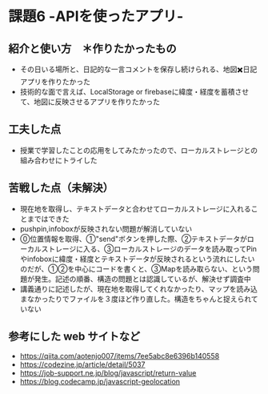 # 課題6 -APIを使ったアプリ-

## 紹介と使い方　＊作りたかったもの
  - その日いる場所と、日記的な一言コメントを保存し続けられる、地図✖️日記アプリを作りたかった
  - 技術的な面で言えば、LocalStorage or firebaseに緯度・経度を蓄積させて、地図に反映させるアプリを作りたかった

## 工夫した点
  - 授業で学習したことの応用をしてみたかったので、ローカルストレージとの組み合わせにトライした

## 苦戦した点（未解決）
  - 現在地を取得し、テキストデータと合わせてローカルストレージに入れることまではできた
  - pushpin,infoboxが反映されない問題が解消していない
  - ⓪位置情報を取得、①"send"ボタンを押した際、②テキストデータがローカルストレージに入る、③ローカルストレージのデータを読み取ってPinやinfoboxに緯度・経度とテキストデータが反映されるという流れにしたいのだが、①②を中心にコードを書くと、③Mapを読み取らない、という問題が発生。記述の順番、構造の問題とは認識しているが、解決せず調査中
  - 講義通りに記述したが、現在地を取得してくれなかったり、マップを読み込まなかったりでファイルを３度ほど作り直した。構造をちゃんと捉えられていない

## 参考にした web サイトなど
  - https://qiita.com/aotenjo007/items/7ee5abc8e6396b140558
  - https://codezine.jp/article/detail/5037
  - https://job-support.ne.jp/blog/javascript/return-value
  - https://blog.codecamp.jp/javascript-geolocation
